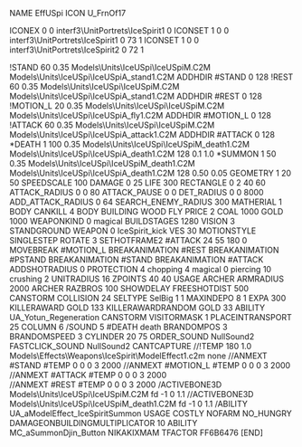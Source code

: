 NAME EffUSpi
ICON U_FrnOf17

ICONEX 0 0 interf3\UnitPortrets\IceSpirit1 0
ICONSET 1 0 0 interf3\UnitPortrets\IceSpirit1 0 73 1
ICONSET 1 0 0 interf3\UnitPortrets\IceSpirit2 0 72 1

!STAND         60 0.35 Models\Units\IceUSpi\IceUSpiM.C2M Models\Units\IceUSpi\IceUSpiA_stand1.C2M
ADDHDIR #STAND 0 128
!REST          60 0.35 Models\Units\IceUSpi\IceUSpiM.C2M Models\Units\IceUSpi\IceUSpiA_stand1.C2M
ADDHDIR #REST 0 128
!MOTION_L      20 0.35 Models\Units\IceUSpi\IceUSpiM.C2M Models\Units\IceUSpi\IceUSpiA_fly1.C2M
ADDHDIR #MOTION_L 0 128
!ATTACK        60 0.35 Models\Units\IceUSpi\IceUSpiM.C2M Models\Units\IceUSpi\IceUSpiA_attack1.C2M
ADDHDIR #ATTACK 0 128
*DEATH        1 100 0.35 Models\Units\IceUSpi\IceUSpiM_death1.C2M Models\Units\IceUSpi\IceUSpiA_death1.C2M 128 0.1 1.0
*SUMMON        1 50 0.35 Models\Units\IceUSpi\IceUSpiM_death1.C2M Models\Units\IceUSpi\IceUSpiA_death1.C2M 128 0.50 0.05
GEOMETRY 1 20 50
SPEEDSCALE 100
DAMAGE   0 25
LIFE     300
RECTANGLE 0 2 40 60
ATTACK_RADIUS 0 0 80
ATTACK_PAUSE 0 0
DET_RADIUS 0 0 8000
ADD_ATTACK_RADIUS 0 64
SEARCH_ENEMY_RADIUS 300
MATHERIAL 1 BODY
CANKILL 4 BODY BUILDING WOOD FLY
PRICE 2 COAL 1000 GOLD 1000 
WEAPONKIND 0 magical
BUILDSTAGES 1280
VISION 3
STANDGROUND
WEAPON 0 IceSpirit_kick
VES 30
MOTIONSTYLE SINGLESTEP
ROTATE 3
SETHOTFRAME2 #ATTACK 24 55 180 0
MOVEBREAK #MOTION_L
BREAKANIMATION #REST
BREAKANIMATION #PSTAND
BREAKANIMATION #STAND
BREAKANIMATION #ATTACK
ADDSHOTRADIUS 0
PROTECTION 4 chopping 4 magical 0 piercing 10 crushing 2
UNITRADIUS 16
ZPOINTS 40 40
USAGE ARCHER
ARMRADIUS 		2000
ARCHER
RAZBROS 100
SHOWDELAY
FREESHOTDIST 500
CANSTORM
COLLISION 24
SELTYPE SelBig 1 1
MAXINDEPO 8 1
EXPA 			300
KILLERAWARD             GOLD 133
KILLERAWARDRANDOM       GOLD 33
ABILITY UA_Yotun_Regeneration
CANSTORM
VISITORMASK 1
PLACEINTRANSPORT 25
COLUMN 6
/SOUND 5 #DEATH death
BRANDOMPOS 3
BRANDOMSPEED 3
CYLINDER 20 75
ORDER_SOUND NullSound2
FASTCLICK_SOUND NullSound2
CANTCAPTURE
//!TEMP 180 1.0 Models\Effects\Weapons\IceSpirit\ModelEffect1.c2m none
//ANMEXT #STAND #TEMP 0 0 0 3 2000
//ANMEXT #MOTION_L #TEMP 0 0 0 3 2000
//ANMEXT #ATTACK #TEMP 0 0 0 3 2000 	
//ANMEXT #REST #TEMP 0 0 0 3 2000
/ACTIVEBONE3D Models\Units\IceUSpi\IceUSpiM.C2M fd -1 0 1.1
//ACTIVEBONE3D Models\Units\IceUSpi\IceUSpiM_death1.C2M fd -1 0 1.1
/ABILITY UA_aModelEffect_IceSpiritSummon
USAGE COSTLY
NOFARM
NO_HUNGRY
DAMAGEONBUILDINGMULTIPLICATOR 10
ABILITY MC_aSummonDjin_Button
NIKAKIXMAM
TFACTOR FF6B6476
[END]
